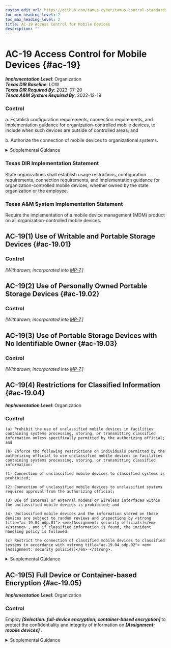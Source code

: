 ```yaml
---
custom_edit_url: https://github.com/tamus-cyber/tamus-control-standards/tree/main/content/tamus.edu/TAMUS_profile.yaml
toc_min_heading_level: 2
toc_max_heading_level: 2
title: AC-19 Access Control for Mobile Devices
description: ""
---
```


# AC-19 Access Control for Mobile Devices {#ac-19}

_**Implementation Level**_: Organization\
_**Texas DIR Baseline**_: LOW\
_**Texas DIR Required By**_: 2023-07-20\
_**Texas A&M System Required By**_: 2022-12-19

### Control



a. Establish configuration requirements, connection requirements, and implementation guidance for organization-controlled mobile devices, to include when such devices are outside of controlled areas; and

b. Authorize the connection of mobile devices to organizational systems.


<details><summary>Supplemental Guidance</summary>A mobile device is a computing device that has a small form factor such that it can easily be carried by a single individual; is designed to operate without a physical connection; possesses local, non-removable or removable data storage; and includes a self-contained power source. Mobile device functionality may also include voice communication capabilities, on-board sensors that allow the device to capture information, and/or built-in features for synchronizing local data with remote locations. Examples include smart phones and tablets. Mobile devices are typically associated with a single individual. The processing, storage, and transmission capability of the mobile device may be comparable to or merely a subset of notebook/desktop systems, depending on the nature and intended purpose of the device. Protection and control of mobile devices is behavior or policy-based and requires users to take physical action to protect and control such devices when outside of controlled areas. Controlled areas are spaces for which organizations provide physical or procedural controls to meet the requirements established for protecting information and systems.<br/><br/>Due to the large variety of mobile devices with different characteristics and capabilities, organizational restrictions may vary for the different classes or types of such devices. Usage restrictions and specific implementation guidance for mobile devices include configuration management, device identification and authentication, implementation of mandatory protective software, scanning devices for malicious code, updating virus protection software, scanning for critical software updates and patches, conducting primary operating system (and possibly other resident software) integrity checks, and disabling unnecessary hardware.<br/><br/>Usage restrictions and authorization to connect may vary among organizational systems. For example, the organization may authorize the connection of mobile devices to its network and impose a set of usage restrictions, while a system owner may withhold authorization for mobile device connection to specific applications or impose additional usage restrictions before allowing mobile device connections to a system. Adequate security for mobile devices goes beyond the requirements specified in [AC-19](/catalog/ac/ac-19) . Many safeguards for mobile devices are reflected in other controls. [AC-20](/catalog/ac/ac-20) addresses mobile devices that are not organization-controlled.</details>

### Texas DIR Implementation Statement

State organizations shall establish usage restrictions, configuration requirements, connection requirements, and implementation guidance for organization-controlled mobile devices, whether owned by the state organization or the employee.


### Texas A&M System Implementation Statement

Require the implementation of a mobile device management (MDM) product on all organization-controlled mobile devices.



## AC-19(1) Use of Writable and Portable Storage Devices {#ac-19.01}

### Control

<em>[Withdrawn; incorporated into [MP-7](/catalog/mp/mp-07).]</em>



## AC-19(2) Use of Personally Owned Portable Storage Devices {#ac-19.02}

### Control

<em>[Withdrawn; incorporated into [MP-7](/catalog/mp/mp-07).]</em>



## AC-19(3) Use of Portable Storage Devices with No Identifiable Owner {#ac-19.03}

### Control

<em>[Withdrawn; incorporated into [MP-7](/catalog/mp/mp-07).]</em>



## AC-19(4) Restrictions for Classified Information {#ac-19.04}

_**Implementation Level**_: Organization

### Control



    (a) Prohibit the use of unclassified mobile devices in facilities containing systems processing, storing, or transmitting classified information unless specifically permitted by the authorizing official; and

    (b) Enforce the following restrictions on individuals permitted by the authorizing official to use unclassified mobile devices in facilities containing systems processing, storing, or transmitting classified information:

    (1) Connection of unclassified mobile devices to classified systems is prohibited;

    (2) Connection of unclassified mobile devices to unclassified systems requires approval from the authorizing official;

    (3) Use of internal or external modems or wireless interfaces within the unclassified mobile devices is prohibited; and

    (4) Unclassified mobile devices and the information stored on those devices are subject to random reviews and inspections by <strong title="ac-19.04_odp.01"> <em>[Assignment: security officials]</em> </strong> , and if classified information is found, the incident handling policy is followed.

    (c) Restrict the connection of classified mobile devices to classified systems in accordance with <strong title="ac-19.04_odp.02"> <em>[Assignment: security policies]</em> </strong>.


<details><summary>Supplemental Guidance</summary>None.</details>


## AC-19(5) Full Device or Container-based Encryption {#ac-19.05}

_**Implementation Level**_: Organization

### Control

Employ <strong title="ac-19.05_odp.01"> <em>[Selection: full-device encryption; container-based encryption]</em> </strong> to protect the confidentiality and integrity of information on <strong title="ac-19.05_odp.02"> <em>[Assignment: mobile devices]</em> </strong>.


<details><summary>Supplemental Guidance</summary>Container-based encryption provides a more fine-grained approach to data and information encryption on mobile devices, including encrypting selected data structures such as files, records, or fields.</details>
